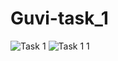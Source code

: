 # Guvi-task_1
![Task 1](https://github.com/vengaivenkat/Guvi-task_1/assets/133889230/d2b65c14-d63c-4d86-885a-b2262b35a350)
![Task 1 1](https://github.com/vengaivenkat/Guvi-task_1/assets/133889230/a64efe53-d975-4980-b704-d86f0c72a8d8)
